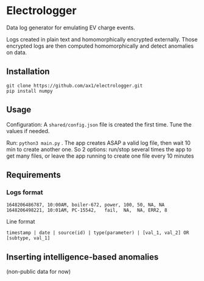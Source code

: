 # Electrologger

Data log generator for emulating EV charge events.

Logs created in plain text and homomorphically encrypted externally.
Those encrypted logs are then computed homomorphically and detect anomalies on data.

## Installation

```
git clone https://github.com/ax1/electrologger.git
pip install numpy
```
## Usage

Configuration: A `shared/config.json` file is created the first time. Tune the values if needed.

Run: `python3 main.py` . The app creates ASAP a valid log file, then wait 10 min to create another one. So 2 options: run/stop several times the app to get many files, or leave the app running to create one file every 10 minutes 

## Requirements

### Logs format

````
1648206486787, 10:00AM, boiler-672, power, 100, 50, NA, NA
1648206498221, 10:01AM, PC-15542,   fail,  NA,  NA, ERR2, 8
````

Line format

``` 
timestamp | date | source(id) | type(parameter) | [val_1, val_2] OR [subtype, val_1]
``` 

## Inserting intelligence-based anomalies

(non-public data for now)
